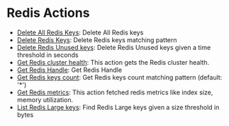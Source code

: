 
# Redis Actions
* [Delete All Redis Keys](https://github.com/unskript/Awesome-CloudOps-Automation/tree/master/Redis/legos/redis_delete_all_keys/README.md): Delete All Redis keys
* [Delete Redis Keys](https://github.com/unskript/Awesome-CloudOps-Automation/tree/master/Redis/legos/redis_delete_keys/README.md): Delete Redis keys matching pattern
* [Delete Redis Unused keys](https://github.com/unskript/Awesome-CloudOps-Automation/tree/master/Redis/legos/redis_delete_stale_keys/README.md): Delete Redis Unused keys given a time threshold in seconds
* [Get Redis cluster health](https://github.com/unskript/Awesome-CloudOps-Automation/tree/master/Redis/legos/redis_get_cluster_health/README.md): This action gets the Redis cluster health.
* [Get Redis Handle](https://github.com/unskript/Awesome-CloudOps-Automation/tree/master/Redis/legos/redis_get_handle/README.md): Get Redis Handle
* [Get Redis keys count](https://github.com/unskript/Awesome-CloudOps-Automation/tree/master/Redis/legos/redis_get_keys_count/README.md): Get Redis keys count matching pattern (default: '*')
* [Get Redis metrics](https://github.com/unskript/Awesome-CloudOps-Automation/tree/master/Redis/legos/redis_get_metrics/README.md): This action fetched redis metrics like index size, memory utilization.
* [ List Redis Large keys](https://github.com/unskript/Awesome-CloudOps-Automation/tree/master/Redis/legos/redis_list_large_keys/README.md): Find Redis Large keys given a size threshold in bytes
